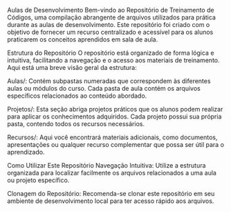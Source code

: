 Aulas de Desenvolvimento
Bem-vindo ao Repositório de Treinamento de Códigos, uma compilação abrangente de arquivos utilizados para prática durante as aulas de desenvolvimento. 
Este repositório foi criado com o objetivo de fornecer um recurso centralizado e acessível para os alunos praticarem os conceitos aprendidos em sala de aula.

Estrutura do Repositório
O repositório está organizado de forma lógica e intuitiva, facilitando a navegação e o acesso aos materiais de treinamento.
Aqui está uma breve visão geral da estrutura:

Aulas/: Contém subpastas numeradas que correspondem às diferentes aulas ou módulos do curso. 
Cada pasta de aula contém os arquivos específicos relacionados ao conteúdo abordado.

Projetos/: Esta seção abriga projetos práticos que os alunos podem realizar para aplicar os conhecimentos adquiridos.
Cada projeto possui sua própria pasta, contendo todos os recursos necessários.

Recursos/: Aqui você encontrará materiais adicionais, como documentos, apresentações ou qualquer recurso complementar que possa ser útil para o aprendizado.

Como Utilizar Este Repositório
Navegação Intuitiva:
Utilize a estrutura organizada para localizar facilmente os arquivos relacionados a uma aula ou projeto específico.

Clonagem do Repositório: 
Recomenda-se clonar este repositório em seu ambiente de desenvolvimento local para ter acesso rápido aos arquivos.
